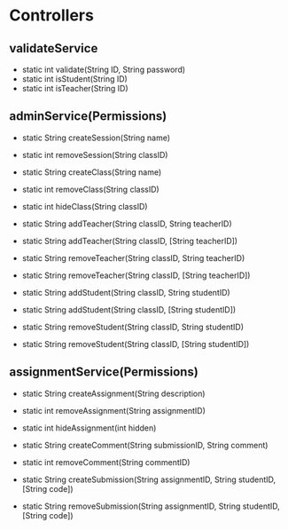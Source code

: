 # Controllers
## validateService
* static int    validate(String ID, String password)
* static int    isStudent(String ID)
* static int    isTeacher(String ID)

## adminService(Permissions)
* static String createSession(String name)
* static int    removeSession(String classID)

* static String createClass(String name)
* static int    removeClass(String classID)
* static int    hideClass(String classID)

* static String addTeacher(String classID, String teacherID)
* static String addTeacher(String classID, [String teacherID])
* static String removeTeacher(String classID, String teacherID)
* static String removeTeacher(String classID, [String teacherID])

* static String addStudent(String classID, String studentID)
* static String addStudent(String classID, [String studentID])
* static String removeStudent(String classID, String studentID)
* static String removeStudent(String classID, [String studentID])

## assignmentService(Permissions)
* static String createAssignment(String description)
* static int    removeAssignment(String assignmentID)
* static int    hideAssignment(int hidden)

* static String createComment(String submissionID, String comment)
* static int    removeComment(String commentID)

* static String createSubmission(String assignmentID, String studentID, [String code])
* static String removeSubmission(String assignmentID, String studentID, [String code])
